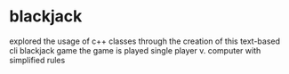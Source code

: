 # blackjack

explored the usage of c++ classes through the creation of this text-based cli blackjack game
the game is played single player v. computer with simplified rules
